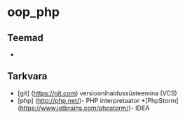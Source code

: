 # oop_php
## Teemad
*
## Tarkvara
* [git] (https://git.com) versioonihaldussüsteemina (VCS)
* [php] (http://php.net/)- PHP interpretaator
*[PhpStorm] (https://www.jetbrains.com/phpstorm/)- IDEA